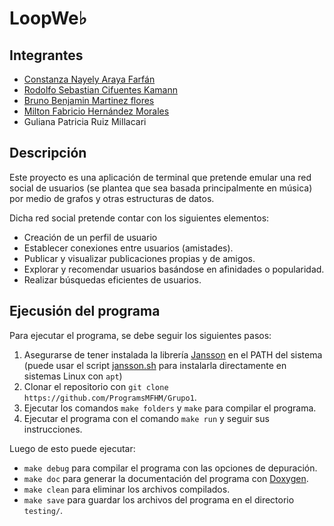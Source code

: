 # LoopWe♭
## Integrantes
- [Constanza Nayely Araya Farfán](https://github.com/Cnstnnza)
- [Rodolfo Sebastian Cifuentes Kamann](https://github.com/Fitooooooooo)
- [Bruno Benjamin Martinez flores](https://github.com/pin0no)
- [Milton Fabricio Hernández Morales](https://github.com/ProgramsMFHM)
- Guliana Patricia Ruiz Millacari

## Descripción
Este proyecto es una aplicación de terminal que pretende emular una red social de usuarios (se plantea que sea basada principalmente en música) por medio de grafos y otras estructuras de datos.

Dicha red social pretende contar con los siguientes elementos:
- Creación de un perfil de usuario
- Establecer conexiones entre usuarios (amistades).
- Publicar y visualizar publicaciones propias y de amigos.
- Explorar y recomendar usuarios basándose en afinidades o popularidad.
- Realizar búsquedas eficientes de usuarios.

## Ejecusión del programa
Para ejecutar el programa, se debe seguir los siguientes pasos:
1. Asegurarse de tener instalada la librería [Jansson](https://github.com/akheron/jansson) en el PATH del sistema (puede usar el script [jansson.sh](/docs/jansson.sh) para instalarla directamente en sistemas Linux con `apt`)
2. Clonar el repositorio con `git clone https://github.com/ProgramsMFHM/Grupo1`.
3. Ejecutar los comandos `make folders` y `make` para compilar el programa.
4. Ejecutar el programa con el comando `make run` y seguir sus instrucciones.

Luego de esto puede ejecutar:
- `make debug` para compilar el programa con las opciones de depuración.
- `make doc` para generar la documentación del programa con [Doxygen](https://www.doxygen.nl/).
- `make clean` para eliminar los archivos compilados.
- `make save` para guardar los archivos del programa en el directorio `testing/`.